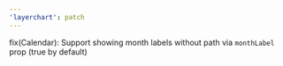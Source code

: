 ```yaml
---
'layerchart': patch
---
```


fix(Calendar): Support showing month labels without path via `monthLabel` prop (true by default)
